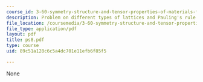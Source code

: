 ```yaml
---
course_id: 3-60-symmetry-structure-and-tensor-properties-of-materials-fall-2005
description: Problem on different types of lattices and Pauling's rule.
file_location: /coursemedia/3-60-symmetry-structure-and-tensor-properties-of-materials-fall-2005/89c51a128c6c5a4dc701e11efb6f85f5_ps8.pdf
file_type: application/pdf
layout: pdf
title: ps8.pdf
type: course
uid: 89c51a128c6c5a4dc701e11efb6f85f5

---
```

None